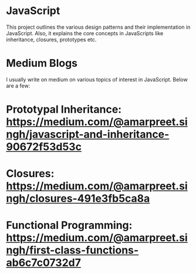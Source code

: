 # JavaScript
This project outlines the various design patterns and their implementation in JavaScript. Also, it explains the core concepts in JavaScripts like inheritance, closures, prototypes etc.

# Medium Blogs
I usually write on medium on various topics of interest in JavaScript. Below are a few:
# Prototypal Inheritance: https://medium.com/@amarpreet.singh/javascript-and-inheritance-90672f53d53c
# Closures: https://medium.com/@amarpreet.singh/closures-491e3fb5ca8a
# Functional Programming: https://medium.com/@amarpreet.singh/first-class-functions-ab6c7c0732d7
